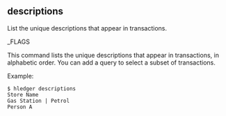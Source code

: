 ## descriptions

List the unique descriptions that appear in transactions.

_FLAGS

This command lists the unique descriptions that appear in transactions,
in alphabetic order.
You can add a query to select a subset of transactions.

Example:
```shell
$ hledger descriptions
Store Name
Gas Station | Petrol
Person A
```
